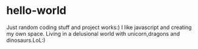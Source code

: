 # hello-world
Just random coding stuff and project works:)
I like javascript and creating my own space.
Living in a delusional world with unicorn,dragons and dinosaurs.LoL:)
